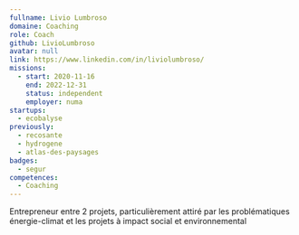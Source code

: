```yaml
---
fullname: Livio Lumbroso
domaine: Coaching
role: Coach
github: LivioLumbroso
avatar: null
link: https://www.linkedin.com/in/liviolumbroso/
missions:
  - start: 2020-11-16
    end: 2022-12-31
    status: independent
    employer: numa
startups:
  - ecobalyse
previously:
  - recosante
  - hydrogene
  - atlas-des-paysages
badges:
  - segur
competences:
  - Coaching
---
```

Entrepreneur entre 2 projets, particulièrement attiré par les problématiques énergie-climat et les projets à impact social et environnemental

